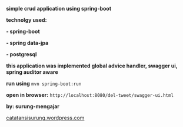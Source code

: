 **simple crud application using spring-boot**

**technolgy used:**

**- spring-boot**

**- spring data-jpa**

**- postgresql**

**this application was implemented global advice handler,
swagger ui, spring auditor aware**

**run using** `mvn spring-boot:run`

**open in browser:** `http://localhost:8080/del-tweet/swagger-ui.html`

**by: surung-mengajar**

[catatansisurung.wordpress.com]()